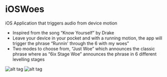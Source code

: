 # iOSWoes
iOS Application that triggers audio from device motion

* Inspired from the song “Know Yourself” by Drake
* Leave your device in your pocket and with a running motion, the app will trigger the phrase “Runnin' through the 6 with my woes”
* Two modes to choose from, “Just Woe” which announces the classic phrase where as “6ix Stage Woe” announces the phrase in 6 different levelling stages

![alt tag](https://cloud.githubusercontent.com/assets/14320184/25396405/77508782-29b2-11e7-8cb4-c249a456f703.PNG)
![alt tag](https://cloud.githubusercontent.com/assets/14320184/25396406/776c7c58-29b2-11e7-9ecf-b8290020520d.PNG)
